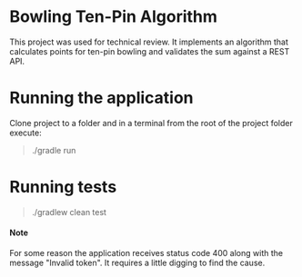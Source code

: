 # Bowling Ten-Pin Algorithm
This project was used for technical review. It implements an algorithm that calculates points for ten-pin bowling and validates the sum against a REST API.

# Running the application
Clone project to a folder and in a terminal from the root of the project folder execute:

> ./gradle run

# Running tests

> ./gradlew clean test

#### Note

For some reason the application receives status code 400 along with the message "Invalid token". It requires a little digging to find the cause.